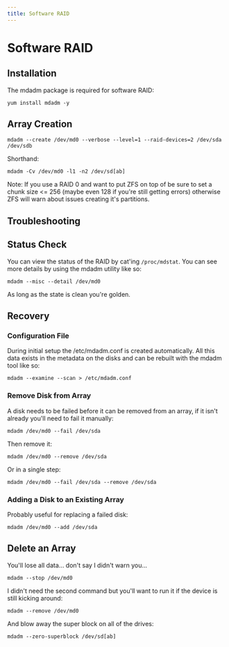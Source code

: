 ```yaml
---
title: Software RAID
---
```


# Software RAID

## Installation

The mdadm package is required for software RAID:

```
yum install mdadm -y
```

## Array Creation

```
mdadm --create /dev/md0 --verbose --level=1 --raid-devices=2 /dev/sda /dev/sdb
```

Shorthand:

```
mdadm -Cv /dev/md0 -l1 -n2 /dev/sd[ab]
```

Note: If you use a RAID 0 and want to put ZFS on top of be sure to set a chunk
size <= 256 (maybe even 128 if you're still getting errors) otherwise ZFS will
warn about issues creating it's partitions.

## Troubleshooting

## Status Check

You can view the status of the RAID by cat'ing `/proc/mdstat`. You can see more
details by using the mdadm utility like so:

```
mdadm --misc --detail /dev/md0
```

As long as the state is clean you're golden.

## Recovery

### Configuration File

During initial setup the /etc/mdadm.conf is created automatically. All this
data exists in the metadata on the disks and can be rebuilt with the mdadm tool
like so:

```
mdadm --examine --scan > /etc/mdadm.conf
```

### Remove Disk from Array

A disk needs to be failed before it can be removed from an array, if it isn't
already you'll need to fail it manually:

```
mdadm /dev/md0 --fail /dev/sda
```

Then remove it:

```
mdadm /dev/md0 --remove /dev/sda
```

Or in a single step:

```
mdadm /dev/md0 --fail /dev/sda --remove /dev/sda
```

### Adding a Disk to an Existing Array

Probably useful for replacing a failed disk:

```
mdadm /dev/md0 --add /dev/sda
```

## Delete an Array

You'll lose all data... don't say I didn't warn you...

```
mdadm --stop /dev/md0
```

I didn't need the second command but you'll want to run it if the device is
still kicking around:

```
mdadm --remove /dev/md0
```

And blow away the super block on all of the drives:

```
mdadm --zero-superblock /dev/sd[ab]
```

